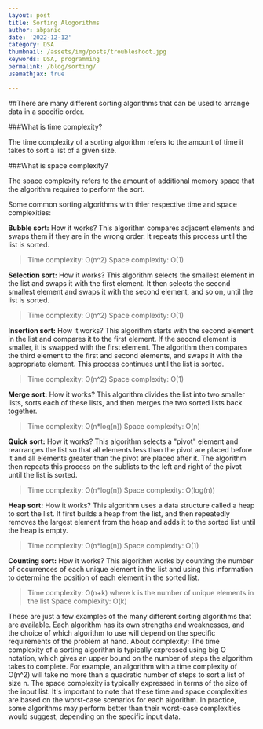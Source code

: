 ```yaml
---
layout: post
title: Sorting Alogorithms
author: abpanic
date: '2022-12-12'
category: DSA
thumbnail: /assets/img/posts/troubleshoot.jpg
keywords: DSA, programming
permalink: /blog/sorting/
usemathjax: true

---
```

##There are many different sorting algorithms that can be used to arrange data in a specific order.

###What is time complexity?

The time complexity of a sorting algorithm refers to the amount of time it takes to sort a list of a given size.

###What is space complexity?

The space complexity refers to the amount of additional memory space that the algorithm requires to perform the sort.

Some common sorting algorithms with thier respective time and space complexities:

**Bubble sort:**
How it works?
This algorithm compares adjacent elements and swaps them if they are in the wrong order.
It repeats this process until the list is sorted.
>Time complexity: O(n^2)
>Space complexity: O(1)

**Selection sort:**
How it works?
This algorithm selects the smallest element in the list and swaps it with the first element.
It then selects the second smallest element and swaps it with the second element, and so on, until the list is sorted.
>Time complexity: O(n^2)
>Space complexity: O(1)

**Insertion sort:**
How it works?
This algorithm starts with the second element in the list and compares it to the first element.
If the second element is smaller, it is swapped with the first element. The algorithm then compares the third element to the first and second elements, and swaps it with the appropriate element. This process continues until the list is sorted.
>Time complexity: O(n^2)
>Space complexity: O(1)

**Merge sort:**
How it works?
This algorithm divides the list into two smaller lists, sorts each of these lists, and then merges the two sorted lists back together.
>Time complexity: O(n*log(n))
>Space complexity: O(n)

**Quick sort:**
How it works?
This algorithm selects a "pivot" element and rearranges the list so that all elements less than the pivot are placed before it and all elements greater than the pivot are placed after it.
The algorithm then repeats this process on the sublists to the left and right of the pivot until the list is sorted.
>Time complexity: O(n*log(n))
>Space complexity: O(log(n))

**Heap sort:**
How it works?
This algorithm uses a data structure called a heap to sort the list.
It first builds a heap from the list, and then repeatedly removes the largest element from the heap and adds it to the sorted list until the heap is empty.
>Time complexity: O(n*log(n))
>Space complexity: O(1)

**Counting sort:**
How it works?
This algorithm works by counting the number of occurrences of each unique element in the list and using this information to determine the position of each element in the sorted list.
>Time complexity: O(n+k) where k is the number of unique elements in the list
>Space complexity: O(k)

These are just a few examples of the many different sorting algorithms that are available. Each algorithm has its own strengths and weaknesses, and the choice of which algorithm to use will depend on the specific requirements of the problem at hand.
About complexity:
The time complexity of a sorting algorithm is typically expressed using big O notation, which gives an upper bound on the number of steps the algorithm takes to complete. For example, an algorithm with a time complexity of O(n^2) will take no more than a quadratic number of steps to sort a list of size n. The space complexity is typically expressed in terms of the size of the input list.
It's important to note that these time and space complexities are based on the worst-case scenarios for each algorithm. In practice, some algorithms may perform better than their worst-case complexities would suggest, depending on the specific input data.